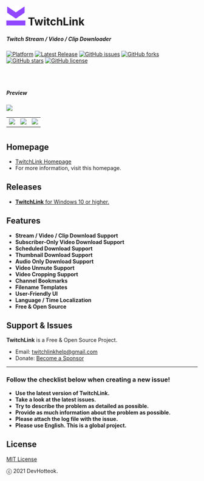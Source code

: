 <h1 style="padding: unset; border: unset;"><img src="https://raw.githubusercontent.com/devhotteok/TwitchLink/main/.github/img/logo.png" width="50" height="50">&nbsp;<span>TwitchLink</span></h1>

##### Twitch Stream / Video / Clip Downloader

[![Platform][badge-platforms]][Releases] [![Latest Release][badge-latest-release]][Releases] [![GitHub issues][badge-issues]][Issues] [![GitHub forks][badge-forks]][Forks] [![GitHub stars][badge-stars]][Stars] [![GitHub license][badge-license]][License]

<br/>
<br/>

##### Preview
<img src="https://raw.githubusercontent.com/devhotteok/TwitchLink/main/.github/img/preview.png">
<table>
    <tr>
        <td>
            <img src="https://twitchlink.github.io/resources/github/PREVIEW_1.png">
        </td>
        <td>
            <img src="https://twitchlink.github.io/resources/github/PREVIEW_2.png">
        </td>
        <td>
            <img src="https://twitchlink.github.io/resources/github/PREVIEW_3.png">
        </td>
    </tr>
</table>

#

## Homepage
- [TwitchLink Homepage][Homepage]
- For more information, visit this homepage.


## Releases

- [**TwitchLink** for Windows 10 or higher.][Releases]


## Features

- **Stream / Video / Clip Download Support**
- **Subscriber-Only Video Download Support**
- **Scheduled Download Support**
- **Thumbnail Download Support**
- **Audio Only Download Support**
- **Video Unmute Support**
- **Video Cropping Support**
- **Channel Bookmarks**
- **Filename Templates**
- **User-Friendly UI**
- **Language / Time Localization**
- **Free & Open Source**


## Support & Issues

**TwitchLink** is a Free & Open Source Project.

- Email: twitchlinkhelp@gmail.com
- Donate: [Become a Sponsor][Donate]

***

### Follow the checklist below when creating a new issue!

- **Use the latest version of TwitchLink.**
- **Take a look at the latest issues.**
- **Try to describe the problem as detailed as possible.**
- **Provide as much information about the problem as possible.**
- **Please attach the log file with the issue.**
- **Please use English. This is a global project.**


## License

[MIT License][License]

ⓒ 2021 DevHotteok.


[Homepage]: https://twitchlink.github.io
[Donate]: https://twitchlink.github.io/donate
[Releases]: https://github.com/devhotteok/TwitchLink/releases
[Issues]: https://github.com/devhotteok/TwitchLink/issues
[Forks]: https://github.com/devhotteok/TwitchLink/network
[Stars]: https://github.com/devhotteok/TwitchLink/stargazers
[License]: https://github.com/devhotteok/TwitchLink/blob/main/LICENSE
[badge-platforms]: https://img.shields.io/badge/platform-win-green?style=for-the-badge
[badge-latest-release]: https://img.shields.io/github/v/release/devhotteok/TwitchLink?style=for-the-badge
[badge-issues]: https://img.shields.io/github/issues/devhotteok/TwitchLink?style=for-the-badge
[badge-forks]: https://img.shields.io/github/forks/devhotteok/TwitchLink?style=for-the-badge
[badge-stars]: https://img.shields.io/github/stars/devhotteok/TwitchLink?style=for-the-badge
[badge-license]: https://img.shields.io/github/license/devhotteok/TwitchLink?style=for-the-badge